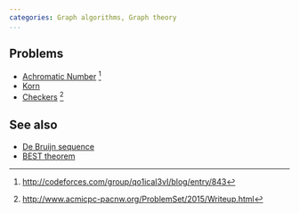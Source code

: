 ```yaml
---
categories: Graph algorithms, Graph theory
...
```


## Problems
* [Achromatic Number](http://codeforces.com/gym/100431) [^1]
* [Korn](http://codeforces.com/gym/100962)
* [Checkers](http://www.acmicpc-pacnw.org/ProblemSet/2015/Statements/div1.pdf) [^2]

## See also
* [De Bruijn sequence]()
* [BEST theorem]()


[^1]: <http://codeforces.com/group/qo1icaI3vI/blog/entry/843>
[^2]: <http://www.acmicpc-pacnw.org/ProblemSet/2015/Writeup.html>

